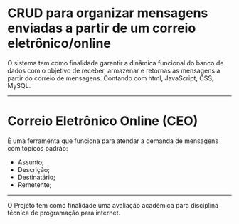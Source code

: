 # CRUD para organizar mensagens enviadas a partir de um correio eletrônico/online
O sistema tem como finalidade garantir a dinâmica funcional do banco de dados com o objetivo de receber, armazenar e retornas as mensagens a partir do correio de mensagens. Contando com html, JavaScript, CSS, MySQL. 
***
# Correio Eletrônico Online (CEO)
É uma ferramenta que funciona para atendar a demanda de mensagens com tópicos padrão:
* Assunto;
* Descrição;
* Destinatário;
* Remetente;
***
O Projeto tem como finalidade uma avaliação acadêmica para disciplina técnica de programação para internet. 
